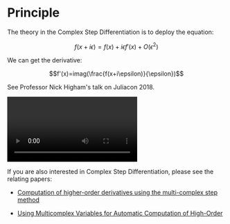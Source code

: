 # Principle

The theory in the Complex Step Differentiation is to deploy the equation:

```math
f(x+i\epsilon)=f(x)+i\epsilon f'(x)+O(\epsilon^2)
```

We can get the derivative:

```math
f'(x)=imag(\frac{f(x+i\epsilon)}{\epsilon})
```

See Professor Nick Higham's talk on Juliacon 2018.


<video href="https://www.youtube.com/watch?v=Q9OLOqEhc64" title="JuliaCon 2018"></video>

If you are also interested in Complex Step Differentiation, please see the relating papers:

* [Computation of higher-order derivatives using the multi-complex step method](https://folk.ntnu.no/preisig/HAP_Specials/AdvancedSimulation_files/2014/AdvSim-2014__Verheule_Adrian_Complex_differenetiation.pdf)

* [Using Multicomplex Variables for Automatic Computation of High-Order](https://www.researchgate.net/publication/240637774_Using_Multicomplex_Variables_for_Automatic_Computation_of_High-Order_Derivatives)